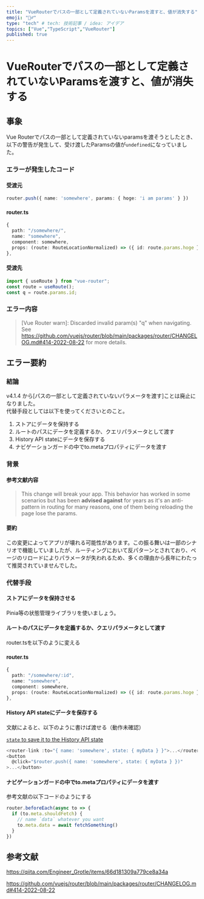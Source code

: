 ```yaml
---
title: "VueRouterでパスの一部として定義されていないParamsを渡すと、値が消失する"
emoji: "🤦‍♂️"
type: "tech" # tech: 技術記事 / idea: アイデア
topics: ["Vue","TypeScript","VueRouter"]
published: true
---
```


# VueRouterでパスの一部として定義されていないParamsを渡すと、値が消失する

## 事象

Vue Routerでパスの一部として定義されていないparamsを渡そうとしたとき、
以下の警告が発生して、受け渡したParamsの値が`undefined`になっていました。

### エラーが発生したコード

#### 受渡元

```ts
router.push({ name: 'somewhere', params: { hoge: 'i am params' } })
```

#### router.ts

```ts
{
  path: "/somewhere/",
  name: "somewhere",
  component: somewhere,
  props: (route: RouteLocationNormalized) => ({ id: route.params.hoge }),
},
```

#### 受渡先

```ts
import { useRoute } from "vue-router";
const route = useRoute();
const q = route.params.id;
```

### エラー内容

> [Vue Router warn]: Discarded invalid param(s) "q" when navigating. See https://github.com/vuejs/router/blob/main/packages/router/CHANGELOG.md#414-2022-08-22 for more details.

## エラー要約

### 結論

v4.1.4 から[パスの一部として定義されていないパラメータを渡す]ことは廃止になりました。  
代替手段としては以下を使ってくださいとのこと。

1. ストアにデータを保持する
2. ルートのパスにデータを定義するか、クエリパラメータとして渡す
3. History API stateにデータを保存する
4. ナビゲーションガードの中でto.metaプロパティにデータを渡す

### 背景

#### 参考文献内容

> This change will break your app. This behavior has worked in some scenarios but has been **advised against** for years as it's an anti-pattern in routing for many reasons, one of them being reloading the page lose the params.

#### 要約

この変更によってアプリが壊れる可能性があります。この振る舞いは一部のシナリオで機能していましたが、ルーティングにおいて反パターンとされており、ページのリロードによりパラメータが失われるため、多くの理由から長年にわたって推奨されていませんでした。

### 代替手段

#### ストアにデータを保持させる

Pinia等の状態管理ライブラリを使いましょう。

#### ルートのパスにデータを定義するか、クエリパラメータとして渡す

router.tsを以下のように変える

#### router.ts

```ts
{
  path: "/somewhere/:id",
  name: "somewhere",
  component: somewhere,
  props: (route: RouteLocationNormalized) => ({ id: route.params.hoge }),
},
```

#### History API stateにデータを保存する

文献によると、以下のように書けば渡せる（動作未確認）

 [`state` to save it to the History API state](https://router.vuejs.org/api/interfaces/routelocationoptions.html#state)

```ts
<router-link :to="{ name: 'somewhere', state: { myData } }">...</router-link>
<button
  @click="$router.push({ name: 'somewhere', state: { myData } })"
>...</button>
```

#### ナビゲーションガードの中でto.metaプロパティにデータを渡す

参考文献の以下コードのようにする

```ts
router.beforeEach(async to => {
  if (to.meta.shouldFetch) {
    // name `data` whatever you want
    to.meta.data = await fetchSomething()
  }
})
```

## 参考文献

https://qiita.com/Engineer_Grotle/items/66d181309a779ce8a34a

https://github.com/vuejs/router/blob/main/packages/router/CHANGELOG.md#414-2022-08-22
